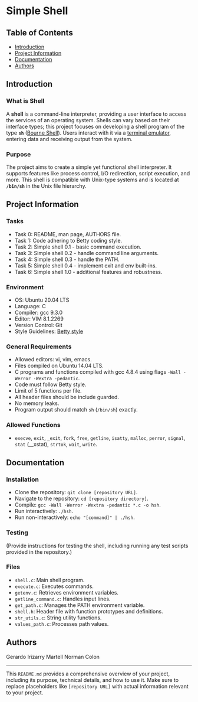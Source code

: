 # Simple Shell

## Table of Contents

- [Introduction](#introduction)
- [Project Information](#project-information)
- [Documentation](#documentation)
- [Authors](#authors)

## Introduction

### What is Shell

A **shell** is a command-line interpreter, providing a user interface to access the services of an operating system. Shells can vary based on their interface types; this project focuses on developing a shell program of the type **`sh`** ([Bourne Shell](https://en.wikipedia.org/wiki/Bourne_shell)). Users interact with it via a [terminal emulator](https://en.wikipedia.org/wiki/Terminal_emulator), entering data and receiving output from the system.

### Purpose

The project aims to create a simple yet functional shell interpreter. It supports features like process control, I/O redirection, script execution, and more. This shell is compatible with Unix-type systems and is located at **`/bin/sh`** in the Unix file hierarchy.

## Project Information

### Tasks

- Task 0: README, man page, AUTHORS file.
- Task 1: Code adhering to Betty coding style.
- Task 2: Simple shell 0.1 - basic command execution.
- Task 3: Simple shell 0.2 - handle command line arguments.
- Task 4: Simple shell 0.3 - handle the PATH.
- Task 5: Simple shell 0.4 - implement exit and env built-ins.
- Task 6: Simple shell 1.0 - additional features and robustness.

### Environment

- OS: Ubuntu 20.04 LTS
- Language: C
- Compiler: gcc 9.3.0
- Editor: VIM 8.1.2269
- Version Control: Git
- Style Guidelines: [Betty style](https://github.com/holbertonschool/Betty/wiki)

### General Requirements

- Allowed editors: vi, vim, emacs.
- Files compiled on Ubuntu 14.04 LTS.
- C programs and functions compiled with gcc 4.8.4 using flags `-Wall -Werror -Wextra -pedantic`.
- Code must follow Betty style.
- Limit of 5 functions per file.
- All header files should be include guarded.
- No memory leaks.
- Program output should match `sh` (`/bin/sh`) exactly.

### Allowed Functions

- `execve`, `exit`, `_exit`, `fork`, `free`, `getline`, `isatty`, `malloc`, `perror`, `signal`, `stat` (__xstat), `strtok`, `wait`, `write`.

## Documentation

### Installation

- Clone the repository: `git clone [repository URL]`.
- Navigate to the repository: `cd [repository directory]`.
- Compile: `gcc -Wall -Werror -Wextra -pedantic *.c -o hsh`.
- Run interactively: `./hsh`.
- Run non-interactively: `echo "[command]" | ./hsh`.

### Testing

(Provide instructions for testing the shell, including running any test scripts provided in the repository.)

### Files

- `shell.c`: Main shell program.
- `execute.c`: Executes commands.
- `getenv.c`: Retrieves environment variables.
- `getline_command.c`: Handles input lines.
- `get_path.c`: Manages the PATH environment variable.
- `shell.h`: Header file with function prototypes and definitions.
- `str_utils.c`: String utility functions.
- `values_path.c`: Processes path values.




## Authors

Gerardo Irizarry Martell
Norman Colon

---

This `README.md` provides a comprehensive overview of your project, including its purpose, technical details, and how to use it. Make sure to replace placeholders like `[repository URL]` with actual information relevant to your project.

